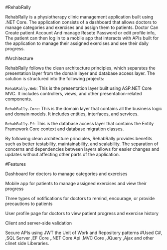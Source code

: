 #RehabRally

RehabRally is a physiotherapy clinic management application built using .NET Core.
 The application consists of a dashboard that allows doctors to manage categories and exercises and assign them to patients.
Doctor Can Create patient Account And manage Resete Password or edit profile info,
 The patient can then log in to a mobile app that interacts with APIs built for the application to manage their assigned exercises and see their daily progress.

#Architecture

RehabRally follows the clean architecture principles, which separates the presentation layer from the domain layer and database access layer. The solution is structured into the following projects:

`RehabRally.Web`: This is the presentation layer built using ASP.NET Core MVC. It includes controllers, views, and other presentation-related components.

`RehabRally.Core`: This is the domain layer that contains all the business logic and domain models. It includes entities, interfaces, and services.

`RehabRally.Ef`: This is the database access layer that contains the Entity Framework Core context and database migration classes.

By following clean architecture principles, RehabRally provides benefits such as better testability, maintainability, and scalability. The separation of concerns and dependencies between layers allows for easier changes and updates without affecting other parts of the application.

#Features

Dashboard for doctors to manage categories and exercises

Mobile app for patients to manage assigned exercises and view their progress

Three types of notifications for doctors to remind, encourage, or provide precautions to patients

User profile page for doctors to view patient progress and exercise history

Client and server-side validation

Secure APIs using JWT
 the Unit of Work and Repository patterns
#Used
C#,
,SQL Server
,EF Core 
,.NET Core Api
,MVC Core
,JQuery
,Ajax
and other clinet side Liberaries.

